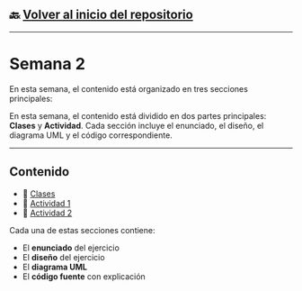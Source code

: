 ## 🔙 [Volver al inicio del repositorio](../README.md)

---

# Semana 2

En esta semana, el contenido está organizado en tres secciones principales:

En esta semana, el contenido está dividido en dos partes principales: **Clases** y **Actividad**. Cada sección incluye el enunciado, el diseño, el diagrama UML y el código correspondiente.

---

## Contenido

- 📘 [Clases](./CLASE)
- 📝 [Actividad 1](./ACTIVIDAD%201)  
- 📝 [Actividad 2](./ACTIVIDAD%202)

Cada una de estas secciones contiene:
- El **enunciado** del ejercicio
- El **diseño** del ejercicio
- El **diagrama UML**
- El **código fuente** con explicación